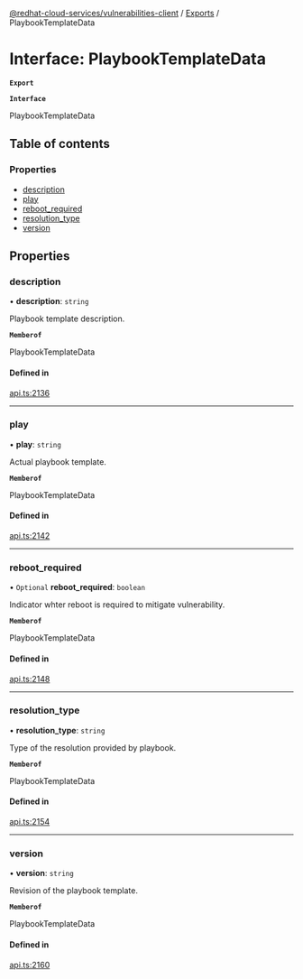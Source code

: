 [@redhat-cloud-services/vulnerabilities-client](../README.md) / [Exports](../modules.md) / PlaybookTemplateData

# Interface: PlaybookTemplateData

**`Export`**

**`Interface`**

PlaybookTemplateData

## Table of contents

### Properties

- [description](PlaybookTemplateData.md#description)
- [play](PlaybookTemplateData.md#play)
- [reboot\_required](PlaybookTemplateData.md#reboot_required)
- [resolution\_type](PlaybookTemplateData.md#resolution_type)
- [version](PlaybookTemplateData.md#version)

## Properties

### description

• **description**: `string`

Playbook template description.

**`Memberof`**

PlaybookTemplateData

#### Defined in

[api.ts:2136](https://github.com/RedHatInsights/javascript-clients/blob/master/packages/vulnerabilities/git-api/api.ts#L2136)

___

### play

• **play**: `string`

Actual playbook template.

**`Memberof`**

PlaybookTemplateData

#### Defined in

[api.ts:2142](https://github.com/RedHatInsights/javascript-clients/blob/master/packages/vulnerabilities/git-api/api.ts#L2142)

___

### reboot\_required

• `Optional` **reboot\_required**: `boolean`

Indicator whter reboot is required to mitigate vulnerability.

**`Memberof`**

PlaybookTemplateData

#### Defined in

[api.ts:2148](https://github.com/RedHatInsights/javascript-clients/blob/master/packages/vulnerabilities/git-api/api.ts#L2148)

___

### resolution\_type

• **resolution\_type**: `string`

Type of the resolution provided by playbook.

**`Memberof`**

PlaybookTemplateData

#### Defined in

[api.ts:2154](https://github.com/RedHatInsights/javascript-clients/blob/master/packages/vulnerabilities/git-api/api.ts#L2154)

___

### version

• **version**: `string`

Revision of the playbook template.

**`Memberof`**

PlaybookTemplateData

#### Defined in

[api.ts:2160](https://github.com/RedHatInsights/javascript-clients/blob/master/packages/vulnerabilities/git-api/api.ts#L2160)
